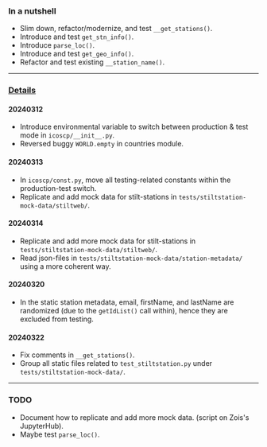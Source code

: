 ### In a nutshell
- Slim down, refactor/modernize, and test `__get_stations()`.
- Introduce and test `get_stn_info()`.
- Introduce `parse_loc()`.
- Introduce and test `get_geo_info()`.
- Refactor and test existing `__station_name()`.
---
### <u>Details</u>
#### 20240312
- Introduce environmental variable to switch between production & test
  mode in `icoscp/__init__.py`.
- Reversed buggy `WORLD.empty` in countries module.
#### 20240313
- In `icoscp/const.py`, move all testing-related constants within the
  production-test switch.
- Replicate and add mock data for stilt-stations in
  `tests/stiltstation-mock-data/stiltweb/`.
#### 20240314
- Replicate and add more mock data for stilt-stations in
  `tests/stiltstation-mock-data/stiltweb/`.
- Read json-files in `tests/stiltstation-mock-data/station-metadata/`
  using a more coherent way.
#### 20240320
- In the static station metadata, email, firstName, and lastName are
  randomized (due to the `getIdList()` call within), hence they are
  excluded from testing.
#### 20240322
- Fix comments in `__get_stations()`.
- Group all static files related to `test_stiltstation.py` under
  `tests/stiltstation-mock-data/`.
---
### TODO
- Document how to replicate and add more mock data.
  (script on Zois's JupyterHub).
- Maybe test `parse_loc()`.
